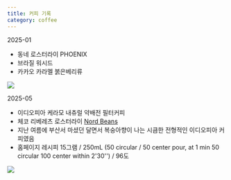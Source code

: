 ```yaml
---
title: 커피 기록
category: coffee
---
```

2025-01
- 동네 로스터라이 PHOENIX
- 브라질 워시드
- 카카오 카라멜 붉은베리류
<img src="{{ site.baseurl }}/assets/2024_phoenix_coffee_bean.JPG"/>

2025-05
- 이디오피아 케라모 내츄럴 약배전 필터커피
- 체코 리베레츠 로스터라이 [Nord Beans](https://www.nordbeans.com/) 
- 지난 여름에 부산서 마셨던 달면서 복숭아향이 나는 시큼한 전형적인 이디오피아 커피였음
- 홈페이지 레시피 15그램 / 250mL (50 circular / 50 center pour, at 1 min 50 circular 100 center within 2'30'') / 96도
<img src="{{ site.baseurl }}/assets/2025_nordbeans_keramo.jpeg"/>